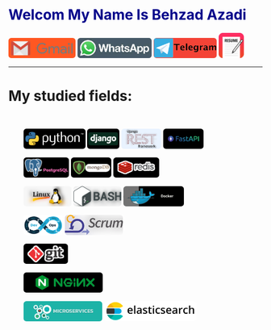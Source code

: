 <h1 style="color:darkblue">Welcom My Name Is Behzad Azadi</h1>
<div>
        <div class="row">
            <a href='mailto:behzad.azadi2693@gmail.com'><img style="height:40px; border-radius: .4em;" src="https://github.com/behzad-azadi2693/behzad-azadi2693/blob/main/img/email.png" ></a>
            <a href='https://wa.me/+989032627632'><img style="height:40px; border-radius: .4em;" src="https://github.com/behzad-azadi2693/behzad-azadi2693/blob/main/img/whatsapp.png" ></a>
            <a href='https://telegram.me/behzad_azadi2693'><img style="height:40px; border-radius: .4em;" src="https://github.com/behzad-azadi2693/behzad-azadi2693/blob/main/img/telegram.png" ></a>
                <a href="https://github.com/behzad-azadi2693/behzad-azadi2693/raw/main/img/resume_behzad_azadi.pdf" download> <img style='width:10%; height:10%' src="https://github.com/behzad-azadi2693/behzad-azadi2693/blob/main/img/resume.png"> </a>
        </div>
</div>
<hr>
<h1>My studied fields:</h1>
<div style="background-image:rgba(0, 0, 0);padding: 10px !important">
    <div style="margin: 20px;">
        <p></p>
        <img style="height:40px; border-radius: .4em;" src="https://github.com/behzad-azadi2693/behzad-azadi2693/blob/main/img/python.png" >
        <img style="height:40px; border-radius: .4em;" src="https://github.com/behzad-azadi2693/behzad-azadi2693/blob/main/img/django.png" >
        <img style="height:40px; border-radius: .4em;" src="https://github.com/behzad-azadi2693/behzad-azadi2693/blob/main/img/drf.png" >
        <img style="height:40px; border-radius: .4em;" src="https://github.com/behzad-azadi2693/behzad-azadi2693/blob/main/img/fastapi.png" >
        <p></p>
        <img style="height:40px; border-radius: .4em;" src="https://github.com/behzad-azadi2693/behzad-azadi2693/blob/main/img/postgres.png" >
        <img style="height:40px; border-radius: .4em;" src="https://github.com/behzad-azadi2693/behzad-azadi2693/blob/main/img/mongo.png" >
        <img style="height:40px; border-radius: .4em;" src="https://github.com/behzad-azadi2693/behzad-azadi2693/blob/main/img/redis.png" >
        <p></p>
        <img style="height:40px; border-radius: .4em;" src="https://github.com/behzad-azadi2693/behzad-azadi2693/blob/main/img/linux.png" >
        <img style="height:40px; border-radius: .4em;" src="https://github.com/behzad-azadi2693/behzad-azadi2693/blob/main/img/bash.png" >
        <img style="height:40px; border-radius: .4em;" src="https://github.com/behzad-azadi2693/behzad-azadi2693/blob/main/img/docker.png" >
        <p></p>
        <img style="height:40px; border-radius: .4em;" src="https://github.com/behzad-azadi2693/behzad-azadi2693/blob/main/img/devops.png" >
        <img style="height:40px; border-radius: .4em;" src="https://github.com/behzad-azadi2693/behzad-azadi2693/blob/main/img/scrum.png" >
        <p></p>
        <img style="height:40px; border-radius: .4em;" src="https://github.com/behzad-azadi2693/behzad-azadi2693/blob/main/img/git.png" >
        <p></p>
        <img style="height:40px; border-radius: .4em;" src="https://github.com/behzad-azadi2693/behzad-azadi2693/blob/main/img/nginx.png" >
    <p></p>
        <img style="height:40px; border-radius: .4em;" src="https://github.com/behzad-azadi2693/behzad-azadi2693/blob/main/img/microservices.png" >
        <img style="height:40px; border-radius: .4em;" src="https://github.com/behzad-azadi2693/behzad-azadi2693/blob/main/img/elasticsearch.png" >
    </div>
</div>
